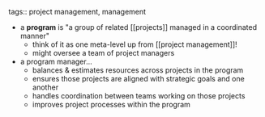 tags:: project management, management

- a **program** is "a group of related [[projects]] managed in a coordinated manner"
	- think of it as one meta-level up from [[project management]]!
	- might oversee a team of project managers
- a program manager...
	- balances & estimates resources across projects in the program
	- ensures those projects are aligned with strategic goals and one another
	- handles coordination between teams working on those projects
	- improves project processes within the program